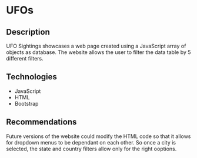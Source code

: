# UFOs

## Description

UFO Sightings showcases a web page created using a JavaScript array of objects as database. The website allows the user to filter the data table by 5 different filters.

## Technologies

* JavaScript
* HTML
* Bootstrap 

## Recommendations

Future versions of the website could modify the HTML code so that it allows for dropdown menus to be dependant on each other. So once a city is selected, the state and country filters allow only for the right ooptions.
